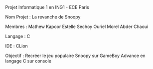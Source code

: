 Projet Informatique 1 en ING1 - ECE Paris

Nom Projet : La revanche de Snoopy

Membres : 
  Mathew Kapoor
  Estelle Sechoy
  Ouriel Morel
  Abder Chaoui

Langage : C 

IDE : CLion

Objectif : Recréer le jeu populaire Snoopy sur GameBoy Advance en langage C sur console
